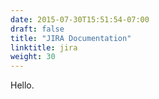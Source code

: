 ```yaml
---
date: 2015-07-30T15:51:54-07:00
draft: false
title: "JIRA Documentation"
linktitle: jira
weight: 30
---
```


Hello.
